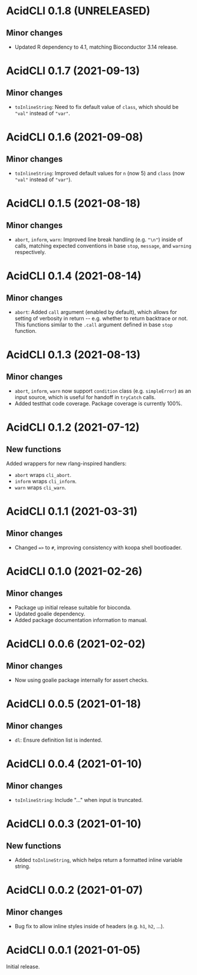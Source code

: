# AcidCLI 0.1.8 (UNRELEASED)

## Minor changes

- Updated R dependency to 4.1, matching Bioconductor 3.14 release.

# AcidCLI 0.1.7 (2021-09-13)

## Minor changes

- `toInlineString`: Need to fix default value of `class`, which should be
  `"val"` instead of `"var"`.

# AcidCLI 0.1.6 (2021-09-08)

## Minor changes

- `toInlineString`: Improved default values for `n` (now 5) and `class`
  (now `"val"` instead of `"var"`).

# AcidCLI 0.1.5 (2021-08-18)

## Minor changes

- `abort`, `inform`, `warn`: Improved line break handling (e.g. `"\n"`) inside
  of calls, matching expected conventions in base `stop`, `message`, and
  `warning` respectively.

# AcidCLI 0.1.4 (2021-08-14)

## Minor changes

- `abort`: Added `call` argument (enabled by default), which allows for setting
  of verbosity in return -- e.g. whether to return backtrace or not. This
  functions similar to the `.call` argument defined in base `stop` function.

# AcidCLI 0.1.3 (2021-08-13)

## Minor changes

- `abort`, `inform`, `warn` now support `condition` class (e.g. `simpleError`)
  as an input source, which is useful for handoff in `tryCatch` calls.
- Added testthat code coverage. Package coverage is currently 100%.

# AcidCLI 0.1.2 (2021-07-12)

## New functions

Added wrappers for new rlang-inspired handlers:

- `abort` wraps `cli_abort`.
- `inform` wraps `cli_inform`.
- `warn` wraps `cli_warn`.

# AcidCLI 0.1.1 (2021-03-31)

## Minor changes

- Changed `=>` to `#`, improving consistency with koopa shell bootloader.

# AcidCLI 0.1.0 (2021-02-26)

## Minor changes

- Package up initial release suitable for bioconda.
- Updated goalie dependency.
- Added package documentation information to manual.

# AcidCLI 0.0.6 (2021-02-02)

## Minor changes

- Now using goalie package internally for assert checks.

# AcidCLI 0.0.5 (2021-01-18)

## Minor changes

- `dl`: Ensure definition list is indented.

# AcidCLI 0.0.4 (2021-01-10)

## Minor changes

- `toInlineString`: Include "..." when input is truncated.

# AcidCLI 0.0.3 (2021-01-10)

## New functions

- Added `toInlineString`, which helps return a formatted inline variable string.

# AcidCLI 0.0.2 (2021-01-07)

## Minor changes

- Bug fix to allow inline styles inside of headers (e.g. `h1`, `h2`, ...).

# AcidCLI 0.0.1 (2021-01-05)

Initial release.
